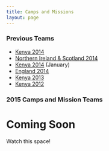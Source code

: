 ```yaml
---
title: Camps and Missions
layout: page
---
```


### Previous Teams

- <a href='/pages/overseas/Kenya'> Kenya 2014</a>
- <a href='/pages/overseas/England'> Northern Ireland &amp; Scotland 2014</a>
- <a href='/pages/overseas/Kenya'>Kenya 2014</a> (January)</a>
- <a href='/pages/overseas/England'>England 2014</a>
- <a href='/pages/overseas/Kenya'>Kenya 2013</a>
- <a href='/pages/overseas/Kenya'>Kenya 2012</a>

### 2015 Camps and Mission Teams

# Coming Soon
Watch this space!
